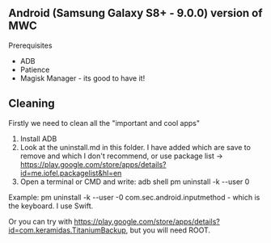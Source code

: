 ## Android (Samsung Galaxy S8+ - 9.0.0) version of MWC
Prerequisites
- ADB
- Patience
- Magisk Manager - its good to have it!

## Cleaning
Firstly we need to clean all the "important and cool apps"
1. Install ADB
2. Look at the uninstall.md in this folder. I have added which are save to remove and which I don't recommend, or use package list -> https://play.google.com/store/apps/details?id=me.iofel.packagelist&hl=en
3. Open a terminal or CMD and write:
adb shell
pm uninstall -k --user 0 <package id>

Example: 
pm uninstall -k --user -0 com.sec.android.inputmethod - which is the keyboard. I use Swift.

Or you can try with https://play.google.com/store/apps/details?id=com.keramidas.TitaniumBackup, but you will need ROOT.

